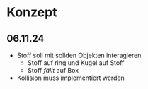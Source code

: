 # Konzept

## 06.11.24

- Stoff soll mit soliden Objekten interagieren
  - Stoff auf ring und Kugel auf Stoff
  - Stoff _fällt_ auf Box
- Kollision muss implementiert werden
